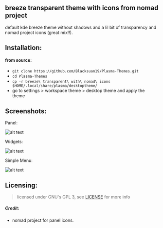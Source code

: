 ## breeze transparent theme with icons from nomad project

default kde breeze theme without shadows and a lil bit of transparency and nomad project icons (great mix!!).

## Installation:

#### from source:
- `git clone https://github.com/Blacksuan19/Plasma-Themes.git`
- `cd Plasma-Themes`
- `cp -r breeze\ transparent\ with\ nomad\ icons $HOME/.local/share/plasma/desktoptheme/`
- go to settings > workspace theme > desktop theme and apply the theme

## Screenshots:

Panel:

![alt text](https://raw.githubusercontent.com/Madkita/Plasma-Themes/master/breeze%20transparent%20with%20nomad%20icons/Screenshots/Screenshot_20180104_085558.png)

Widgets:

![alt text](https://raw.githubusercontent.com/Madkita/Plasma-Themes/master/breeze%20transparent%20with%20nomad%20icons/Screenshots/Screenshot_20180104_085539.png)

Simple Menu:

![alt text](https://raw.githubusercontent.com/Madkita/Plasma-Themes/master/breeze%20transparent%20with%20nomad%20icons/Screenshots/Screenshot_20180104_085645.png)








## Licensing: 

> licensed under GNU's GPL 3, see [LICENSE](https://github.com/Blacksuan19/Plasma-Themes/blob/master/LICENSE) for more info



##### Credit:

- nomad project for panel icons.
